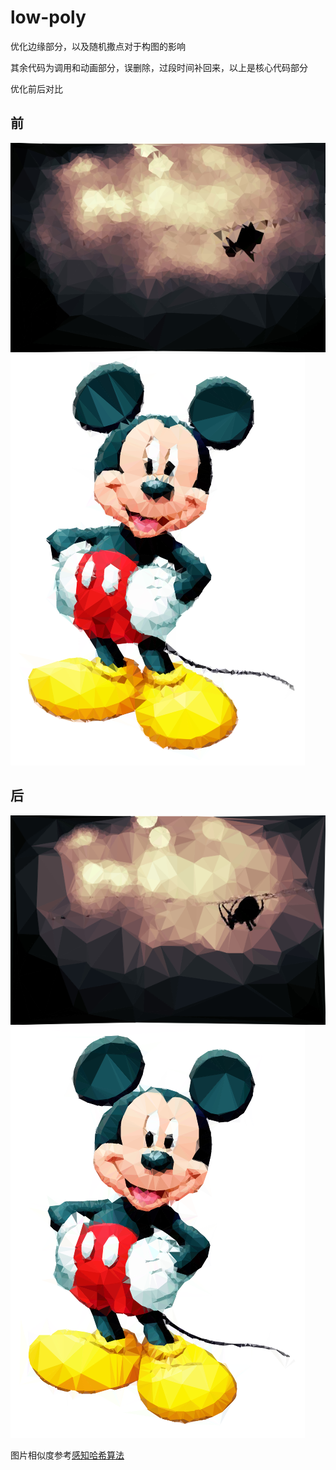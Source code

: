 # low-poly
优化边缘部分，以及随机撒点对于构图的影响


其余代码为调用和动画部分，误删除，过段时间补回来，以上是核心代码部分

优化前后对比

## 前

![效果图](https://github.com/Briny131/low-poly/blob/master/image/%E5%89%8D.png?raw=true)
![效果图](https://github.com/Briny131/low-poly/blob/master/image/%E6%9C%AA%E4%BC%98%E5%8C%96.png?raw=true)

## 后

![效果图](https://github.com/Briny131/low-poly/blob/master/image/%E5%90%8E.png?raw=true)
![效果图](https://github.com/Briny131/low-poly/blob/master/image/%E4%BC%98%E5%8C%96.png?raw=true)

图片相似度参考[感知哈希算法](https://github.com/Weibozzz/image-similar-compare)